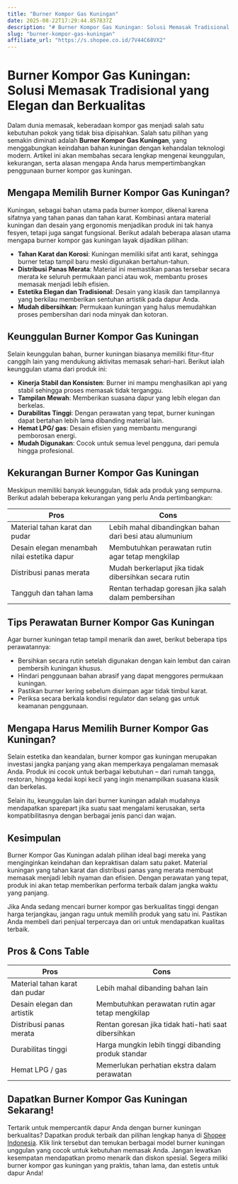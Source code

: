 ```yaml
---
title: "Burner Kompor Gas Kuningan"
date: 2025-08-22T17:29:44.857837Z
description: "# Burner Kompor Gas Kuningan: Solusi Memasak Tradisional yang Elegan dan Berkualitas..."
slug: "burner-kompor-gas-kuningan"
affiliate_url: "https://s.shopee.co.id/7V44C68VX2"
---
```

# Burner Kompor Gas Kuningan: Solusi Memasak Tradisional yang Elegan dan Berkualitas

Dalam dunia memasak, keberadaan kompor gas menjadi salah satu kebutuhan pokok yang tidak bisa dipisahkan. Salah satu pilihan yang semakin diminati adalah **Burner Kompor Gas Kuningan**, yang menggabungkan keindahan bahan kuningan dengan kehandalan teknologi modern. Artikel ini akan membahas secara lengkap mengenai keunggulan, kekurangan, serta alasan mengapa Anda harus mempertimbangkan penggunaan burner kompor gas kuningan.

## Mengapa Memilih Burner Kompor Gas Kuningan?

Kuningan, sebagai bahan utama pada burner kompor, dikenal karena sifatnya yang tahan panas dan tahan karat. Kombinasi antara material kuningan dan desain yang ergonomis menjadikan produk ini tak hanya fesyen, tetapi juga sangat fungsional. Berikut adalah beberapa alasan utama mengapa burner kompor gas kuningan layak dijadikan pilihan:

- **Tahan Karat dan Korosi**: Kuningan memiliki sifat anti karat, sehingga burner tetap tampil baru meski digunakan bertahun-tahun.
- **Distribusi Panas Merata**: Material ini memastikan panas tersebar secara merata ke seluruh permukaan panci atau wok, membantu proses memasak menjadi lebih efisien.
- **Estetika Elegan dan Tradisional**: Desain yang klasik dan tampilannya yang berkilau memberikan sentuhan artistik pada dapur Anda.
- **Mudah dibersihkan**: Permukaan kuningan yang halus memudahkan proses pembersihan dari noda minyak dan kotoran.

## Keunggulan Burner Kompor Gas Kuningan

Selain keunggulan bahan, burner kuningan biasanya memiliki fitur-fitur canggih lain yang mendukung aktivitas memasak sehari-hari. Berikut ialah keunggulan utama dari produk ini:

- **Kinerja Stabil dan Konsisten**: Burner ini mampu menghasilkan api yang stabil sehingga proses memasak tidak terganggu.
- **Tampilan Mewah**: Memberikan suasana dapur yang lebih elegan dan berkelas.
- **Durabilitas Tinggi**: Dengan perawatan yang tepat, burner kuningan dapat bertahan lebih lama dibanding material lain.
- **Hemat LPG/ gas**: Desain efisien yang membantu mengurangi pemborosan energi.
- **Mudah Digunakan**: Cocok untuk semua level pengguna, dari pemula hingga profesional.

## Kekurangan Burner Kompor Gas Kuningan

Meskipun memiliki banyak keunggulan, tidak ada produk yang sempurna. Berikut adalah beberapa kekurangan yang perlu Anda pertimbangkan:

| **Pros** | **Cons** |
| --- | --- |
| Material tahan karat dan pudar | Lebih mahal dibandingkan bahan dari besi atau alumunium |
| Desain elegan menambah nilai estetika dapur | Membutuhkan perawatan rutin agar tetap mengkilap |
| Distribusi panas merata | Mudah berkerlaput jika tidak dibersihkan secara rutin |
| Tangguh dan tahan lama | Rentan terhadap goresan jika salah dalam pembersihan |

## Tips Perawatan Burner Kompor Gas Kuningan

Agar burner kuningan tetap tampil menarik dan awet, berikut beberapa tips perawatannya:

- Bersihkan secara rutin setelah digunakan dengan kain lembut dan cairan pembersih kuningan khusus.
- Hindari penggunaan bahan abrasif yang dapat menggores permukaan kuningan.
- Pastikan burner kering sebelum disimpan agar tidak timbul karat.
- Periksa secara berkala kondisi regulator dan selang gas untuk keamanan penggunaan.

## Mengapa Harus Memilih Burner Kompor Gas Kuningan?

Selain estetika dan keandalan, burner kompor gas kuningan merupakan investasi jangka panjang yang akan memperkaya pengalaman memasak Anda. Produk ini cocok untuk berbagai kebutuhan – dari rumah tangga, restoran, hingga kedai kopi kecil yang ingin menampilkan suasana klasik dan berkelas.

Selain itu, keunggulan lain dari burner kuningan adalah mudahnya mendapatkan sparepart jika suatu saat mengalami kerusakan, serta kompatibilitasnya dengan berbagai jenis panci dan wajan.

## Kesimpulan

Burner Kompor Gas Kuningan adalah pilihan ideal bagi mereka yang menginginkan keindahan dan kepraktisan dalam satu paket. Material kuningan yang tahan karat dan distribusi panas yang merata membuat memasak menjadi lebih nyaman dan efisien. Dengan perawatan yang tepat, produk ini akan tetap memberikan performa terbaik dalam jangka waktu yang panjang.

Jika Anda sedang mencari burner kompor gas berkualitas tinggi dengan harga terjangkau, jangan ragu untuk memilih produk yang satu ini. Pastikan Anda membeli dari penjual terpercaya dan ori untuk mendapatkan kualitas terbaik.

## Pros & Cons Table

| **Pros** | **Cons** |
| --- | --- |
| Material tahan karat dan pudar | Lebih mahal dibanding bahan lain |
| Desain elegan dan artistik | Membutuhkan perawatan rutin agar tetap mengkilap |
| Distribusi panas merata | Rentan goresan jika tidak hati-hati saat dibersihkan |
| Durabilitas tinggi | Harga mungkin lebih tinggi dibanding produk standar |
| Hemat LPG / gas | Memerlukan perhatian ekstra dalam perawatan |

## Dapatkan Burner Kompor Gas Kuningan Sekarang!

Tertarik untuk mempercantik dapur Anda dengan burner kuningan berkualitas? Dapatkan produk terbaik dan pilihan lengkap hanya di [Shopee Indonesia](https://s.shopee.co.id/7V44C68VX2). Klik link tersebut dan temukan berbagai model burner kuningan unggulan yang cocok untuk kebutuhan memasak Anda. Jangan lewatkan kesempatan mendapatkan promo menarik dan diskon spesial. Segera miliki burner kompor gas kuningan yang praktis, tahan lama, dan estetis untuk dapur Anda!